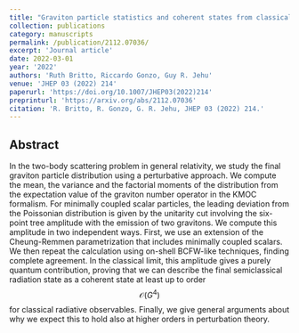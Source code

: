 ```yaml
---
title: "Graviton particle statistics and coherent states from classical scattering amplitudes"
collection: publications
category: manuscripts
permalink: /publication/2112.07036/
excerpt: 'Journal article'
date: 2022-03-01
year: '2022'
authors: 'Ruth Britto, Riccardo Gonzo, Guy R. Jehu'
venue: 'JHEP 03 (2022) 214'
paperurl: 'https://doi.org/10.1007/JHEP03(2022)214'
preprinturl: 'https://arxiv.org/abs/2112.07036'
citation: 'R. Britto, R. Gonzo, G. R. Jehu, JHEP 03 (2022) 214.'
---
```


## Abstract
In the two-body scattering problem in general relativity, we study the final graviton particle distribution using a perturbative approach. We compute the mean, the variance and the factorial moments of the distribution from the expectation value of the graviton number operator in the KMOC formalism. For minimally coupled scalar particles, the leading deviation from the Poissonian distribution is given by the unitarity cut involving the six-point tree amplitude with the emission of two gravitons. We compute this amplitude in two independent ways. First, we use an extension of the Cheung-Remmen parametrization that includes minimally coupled scalars. We then repeat the calculation using on-shell BCFW-like techniques, finding complete agreement. In the classical limit, this amplitude gives a purely quantum contribution, proving that we can describe the final semiclassical radiation state as a coherent state at least up to order $$\mathcal{O}(G^4)$$ for classical radiative observables. Finally, we give general arguments about why we expect this to hold also at higher orders in perturbation theory. 
